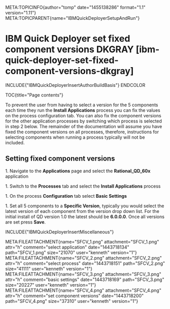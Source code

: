 META:TOPICINFO{author="tomp" date="1455138286" format="1.1"
version="1.11"} META:TOPICPARENT{name="IBMQuickDeployerSetupAndRun"}

# IBM Quick Deployer set fixed component versions DKGRAY [ibm-quick-deployer-set-fixed-component-versions-dkgray]

INCLUDE{"IBMQuickDeployerInsertAuthorBuildBasis"} ENDCOLOR

TOC{title="Page contents"}

To prevent the user from having to select a version for the 5 components
each time they run the **Install Applications** process you can fix the
values on the process configuration tab. You can also fix the component
versions for the other application processes by switching which process
is selected in step 2 below. The remainder of the documentation will
assume you have fixed the component versions on all processes,
therefore, instructions for selecting components when running a process
typically will not be included.

## Setting fixed component versions

1\. Navigate to the **Applications** page and select the
**Rational_QD_60x** application

1\. Switch to the **Processes** tab and select the **Install
Applications** process

1\. On the process **Configuration** tab select **Basic Settings**

1\. Set all 5 components to a **Specific Version**, typically you would
select the latest version of each component from the version drop down
list. For the initial install of QD version 1.0 the latest should be
**6.0.0.0**. Once all versions are set press **Save**.

INCLUDE{"IBMQuickDeployerInsertMiscellaneous"}

META:FILEATTACHMENT{name="SFCV_1.png" attachment="SFCV_1.png" attr="h"
comment="select application" date="1443718134" path="SFCV_1.png"
size="21070" user="kenneth" version="1"}
META:FILEATTACHMENT{name="SFCV_2.png" attachment="SFCV_2.png" attr="h"
comment="select process" date="1443718151" path="SFCV_2.png"
size="41111" user="kenneth" version="1"}
META:FILEATTACHMENT{name="SFCV_3.png" attachment="SFCV_3.png" attr="h"
comment="basic settings" date="1443718169" path="SFCV_3.png"
size="20227" user="kenneth" version="1"}
META:FILEATTACHMENT{name="SFCV_4.png" attachment="SFCV_4.png" attr="h"
comment="set component versions" date="1443718200" path="SFCV_4.png"
size="37310" user="kenneth" version="1"}
